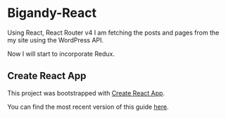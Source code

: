 # Bigandy-React
Using React, React Router v4 I am fetching the posts and pages from the my site using the WordPress API.

Now I will start to incorporate Redux.


## Create React App
This project was bootstrapped with [Create React App](https://github.com/facebookincubator/create-react-app).

You can find the most recent version of this guide [here](https://github.com/facebookincubator/create-react-app/blob/master/packages/react-scripts/template/README.md).
